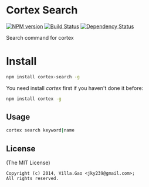 # Cortex Search

[![NPM version](https://badge.fury.io/js/cortex-search.png)](http://badge.fury.io/js/cortex-search) [![Build Status](https://travis-ci.org/cortexjs/cortex-search.png?branch=master)](https://travis-ci.org/cortexjs/cortex-search) [![Dependency Status](https://gemnasium.com/cortexjs/cortex-search.png)](https://gemnasium.com/cortexjs/cortex-search)

Search command for cortex


# Install

```bash
npm install cortex-search -g
```

You need install _cortex_ first if you haven't done it before:

```bash
npm install cortex -g
```

## Usage

```bash
cortex search keyword|name
```

## License

(The MIT License)

    Copyright (c) 2014, Villa.Gao <jky239@gmail.com>;
    All rights reserved.


